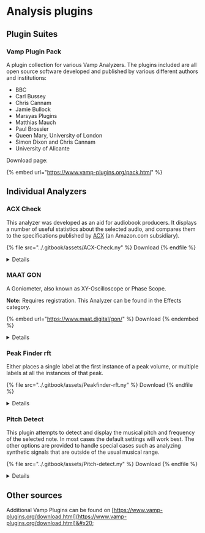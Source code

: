 # Analysis plugins

## Plugin Suites

### Vamp Plugin Pack

A plugin collection for various Vamp Analyzers. The plugins included are all open source software developed and published by various different authors and institutions:

* BBC
* Carl Bussey
* Chris Cannam
* Jamie Bullock
* Marsyas Plugins
* Matthias Mauch
* Paul Brossier
* Queen Mary, University of London
* Simon Dixon and Chris Cannam
* University of Alicante

Download page:

{% embed url="https://www.vamp-plugins.org/pack.html" %}

## Individual Analyzers

### ACX Check

This analyzer was developed as an aid for audiobook producers. It displays a number of useful statistics about the selected audio, and compares them to the specifications published by [ACX](https://www.acx.com/help/acx-audio-submission-requirements/201456300) (an Amazon.com subsidiary).

{% file src="../.gitbook/assets/ACX-Check.ny" %}
Download&#x20;
{% endfile %}

<details>

<summary>Details</summary>

Author: Steve Daulton

Based on a plugin by Will McCown.

#### Displayed Results

* **Peak leve**l\
  Maximum peak level in the selection&#x20;
* **RMS level**\
  The RMS level of the selected audio.&#x20;
* **Noise floo**r\
  The RMS level of the quietest 500 milliseconds in the selection&#x20;
* **Warnings**: _(These are only displayed when applicable.)_
  * Warning: ACX require 44100 Hz sample rate.&#x20;
  * Warning: ACX require running time no longer than 120 minutes&#x20;
  * Noise floor: -inf dB Warning (too low - Dead silence sounds unnatural.) \
    ACX require constant, low level "room tone" rather than an unnaturally silent background noise level.

#### **Limitations**

* This tool is intended only as an aid in achieving ACX acceptance. Even straight passes from this tool is NO guarantee of ACX acceptance.
* The Noise Floor measurement is taken from the quietest half second of audio found in the selection. If one part of the selection is quieter than the rest, you will get a false value.
* Minimum selection length is 1/2 second.
* Maximum selection length is about 2.14 billion samples (13.5 hours at a sample rate of 44100 Hz)

Also beware that some noise sources are worse than others, and noise such as the 1000 Hz whine that often happens in USB audio interfaces may result in an ACX rejection even though it is below the -60 dBFS noise floor requirement.

</details>

### MAAT GON

A Goniometer, also known as XY-Oscilloscope or Phase Scope.&#x20;

**Note:** Requires registration. This Analyzer can be found in the Effects category.

{% embed url="https://www.maat.digital/gon/" %}
Download&#x20;
{% endembed %}

<details>

<summary>Details</summary>

©2020 MAAT Incorporated, All rights reserved.

Information from the vendor:

_This “phase scope” plug–in quickly conveys global trends and troubles, with a visual out–of–phase warning built in. Plus, an optional autogain feature insures that you’ll see an understandable display with a very wide range of input amplitudes._

_Usable metering is essential for any engineer, and GŌN’s options are equally practical, with a notable absence of controls. Unlike an oscilloscope which takes up room on your producer’s desk or meter bridge, GŌN’s lack of any knobs or switches means its straightforward user interface contains only a single button, the preference’s gear icon at upper right. Control over gain, focus, “phosphor” color, drawing style and persistence are all there in the preferences, and everything can be saved as a personal preset._

_All of GŌN’s functionality is wrapped in an information-rich yet visually unobtrusive user interface that occupies only a small slice of screen real estate. Likewise, the plugin is very "light weight" demanding an absolute minimum of CPU resources so it won´t slow down your host. As a bonus to everyone in the audio community, we’re giving you this free and rather useful plug-in. Thanks for visiting, and we hope to see more of you in the future!_

\


</details>

### Peak Finder rft

Either places a single label at the first instance of a peak volume, or multiple labels at all the instances of that peak.

{% file src="../.gitbook/assets/Peakfinder-rft.ny" %}
Download
{% endfile %}

<details>

<summary>Details</summary>

Author: Edgar-rft.



#### Parameters

1. **Place labels at:** \[Choice: first peak only, all equally loud peaks (default)] The default setting will create labels for all peaks at the maximum absolute amplitude. "Absolute" amplitude disregards whether the value is positive or negative, so peaks may be up or down.
2. **Minimum Distance: \[samples]:** \[1 to 1000, (default 100)] The minimum distance between labels (in samples). If audio is clipped there may be many samples in succession at the maximum amplitude. This setting avoids labeling every successive sample by setting a minimum distance between labels.

#### **Limitations**

* This effect can be very slow on long selections.
* If the audio is clipped and "Place labels at: all equally loud peaks" is selected, there may be an extremely large number of labels created. The "Minimum Distance" setting is useful to reduce the number of labels.
* Peaks that appear to be at the maximum amplitude will not be labeled unless they are **exactly** at the maximum amplitude.

</details>

### Pitch Detect

This plugin attempts to detect and display the musical pitch and frequency of the selected note. In most cases the default settings will work best. The other options are provided to handle special cases such as analyzing synthetic signals that are outside of the usual musical range.

{% file src="../.gitbook/assets/Pitch-detect.ny" %}
Download
{% endfile %}

<details>

<summary>Details</summary>

Author: Steve Daulton

By default, the plugin detects the pitch by analyzing the first 0.2 seconds of the selection. In most cases this should work well. If required the analyzed section can be set to the first part of the selection ranging from the first 10th of a second (0.1 seconds) up to one second.

#### Parameters

1. **Frequency range:** \[Choice: 20-1000 Hz, 100-2000 Hz, 1 kHz-10 kHz. Default 100-2000 Hz] In most cases the default should be used as most musical pitches are in the range 100 to 2000 Hz.
2. **Analyse first (seconds):** \[0.1 to 1. Default 0.2] At the default setting the first 0.2 seconds of the selection will be analyzed.

#### **Limitations**

This plugin is intended to detect single notes - you may get strange results if you try to analyze chords.

Extremely high frequencies may not be detected very accurately, especially if the sample rate is not very high. The plugin will often detect very high frequencies better if the sample rate is 96000 Hz rather than 44100 Hz.

The plugin should usually be able to detect pitches of single notes to within a few percent of the actual frequency. Don't expect the frequency in Hz to be exact..

#### **Advanced usage tips**

* For detecting very low frequencies (less than a few hundred Hz) the plugin should be set to the low frequency range (20 to 1000 Hz).
* For detecting very high frequencies (several kHz) the plugin should be set to the high frequency range (1 kHz to 10 kHz).
* For measuring synthesized tones and other electronic signals, the most accurate measure of frequency in Audacity is to use "Plot Spectrum" and set the "Size" setting to a high value.

</details>



## Other sources

Additional Vamp Plugins can be found on [https://www.vamp-plugins.org/download.html](https://www.vamp-plugins.org/download.html)&#x20;
